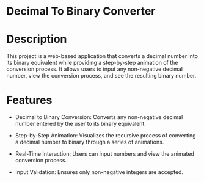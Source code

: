 # Decimal To Binary Converter

# Description

This project is a web-based application that converts a decimal number into its binary equivalent while providing a step-by-step animation of the conversion process. It allows users to input any non-negative decimal number, view the conversion process, and see the resulting binary number.

# Features

- Decimal to Binary Conversion: Converts any non-negative decimal number entered by the user to its binary equivalent.

- Step-by-Step Animation: Visualizes the recursive process of converting a decimal number to binary through a series of animations.

- Real-Time Interaction: Users can input numbers and view the animated conversion process.

- Input Validation: Ensures only non-negative integers are accepted.
